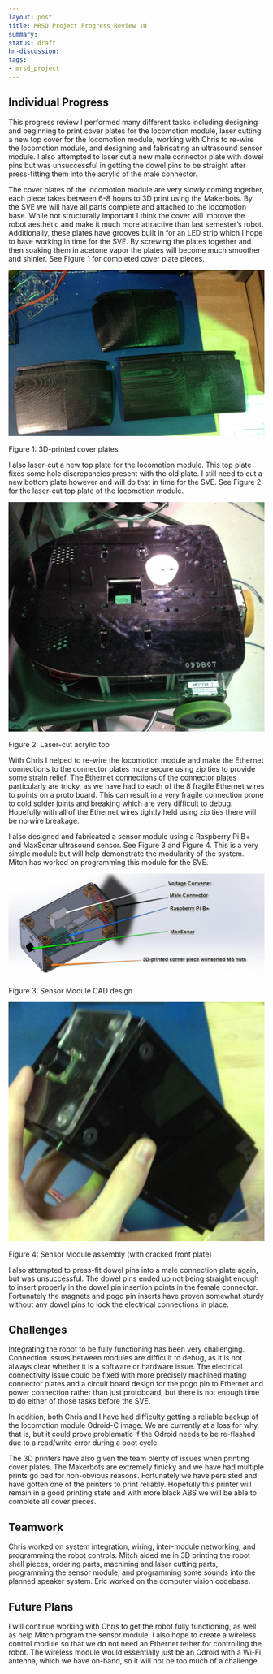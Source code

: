 ```yaml
---
layout: post
title: MRSD Project Progress Review 10
summary:
status: draft
hn-discussion:
tags:
- mrsd_project
---
```


Individual Progress
-------------------
This progress review I performed many different tasks including designing and beginning to print cover plates for the locomotion module, laser cutting a new top cover for the locomotion module, working with Chris to re-wire the locomotion module, and designing and fabricating an ultrasound sensor module. I also attempted to laser cut a new male connector plate with dowel pins but was unsuccessful in getting the dowel pins to be straight after press-fitting them into the acrylic of the male connector.

The cover plates of the locomotion module are very slowly coming together, each piece takes between 6-8 hours to 3D print using the Makerbots. By the SVE we will have all parts complete and attached to the locomotion base. While not structurally important I think the cover will improve the robot aesthetic and make it much more attractive than last semester’s robot. Additionally, these plates have grooves built in for an LED strip which I hope to have working in time for the SVE. By screwing the plates together and then soaking them in acetone vapor the plates will become much smoother and shinier. See Figure 1 for completed cover plate pieces.

![Cover Plates](/assets/mrsd_project_assets/prog_rev_10/im1.png)

Figure 1: 3D-printed cover plates

I also laser-cut a new top plate for the locomotion module. This top plate fixes some hole discrepancies present with the old plate. I still need to cut a new bottom plate however and will do that in time for the SVE. See Figure 2 for the laser-cut top plate of the locomotion module.

![Acrylic Top](/assets/mrsd_project_assets/prog_rev_10/im2.png)

Figure 2: Laser-cut acrylic top

With Chris I helped to re-wire the locomotion module and make the Ethernet connections to the connector plates more secure using zip ties to provide some strain relief. The Ethernet connections of the connector plates particularly are tricky, as we have had to each of the 8 fragile Ethernet wires to points on a proto board. This can result in a very fragile connection prone to cold solder joints and breaking which are very difficult to debug. Hopefully with all of the Ethernet wires tightly held using zip ties there will be no wire breakage.

I also designed and fabricated a sensor module using a Raspberry Pi B+ and MaxSonar ultrasound sensor. See Figure 3 and Figure 4. This is a very simple module but will help demonstrate the modularity of the system. Mitch has worked on programming this module for the SVE.

![Sensor CAD](/assets/mrsd_project_assets/prog_rev_10/im3.png)

Figure 3: Sensor Module CAD design

![Sensor Module](/assets/mrsd_project_assets/prog_rev_10/im4.png)

Figure 4: Sensor Module assembly (with cracked front plate)

I also attempted to press-fit dowel pins into a male connection plate again, but was unsuccessful. The dowel pins ended up not being straight enough to insert properly in the dowel pin insertion points in the female connector. Fortunately the magnets and pogo pin inserts have proven somewhat sturdy without any dowel pins to lock the electrical connections in place.

Challenges
----------
Integrating the robot to be fully functioning has been very challenging. Connection issues between modules are difficult to debug, as it is not always clear whether it is a software or hardware issue. The electrical connectivity issue could be fixed with more precisely machined mating connector plates and a circuit board design for the pogo pin to Ethernet and power connection rather than just protoboard, but there is not enough time to do either of those tasks before the SVE.

In addition, both Chris and I have had difficulty getting a reliable backup of the locomotion module Odroid-C image. We are currently at a loss for why that is, but it could prove problematic if the Odroid needs to be re-flashed due to a read/write error during a boot cycle.

The 3D printers have also given the team plenty of issues when printing cover plates. The Makerbots are extremely finicky and we have had multiple prints go bad for non-obvious reasons. Fortunately we have persisted and have gotten one of the printers to print reliably. Hopefully this printer will remain in a good printing state and with more black ABS we will be able to complete all cover pieces.

Teamwork
--------
Chris worked on system integration, wiring, inter-module networking, and programming the robot controls. Mitch aided me in 3D printing the robot shell pieces, ordering parts, machining and laser cutting parts, programming the sensor module, and programming some sounds into the planned speaker system. Eric worked on the computer vision codebase.

Future Plans
------------
I will continue working with Chris to get the robot fully functioning, as well as help Mitch program the sensor module. I also hope to create a wireless control module so that we do not need an Ethernet tether for controlling the robot. The wireless module would essentially just be an Odroid with a Wi-Fi antenna, which we have on-hand, so it will not be too much of a challenge.